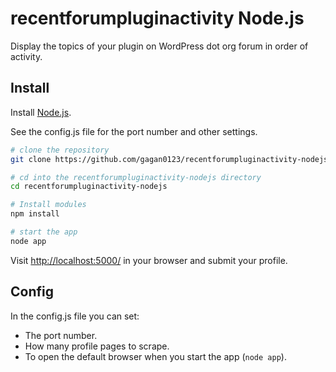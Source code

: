 # recentforumpluginactivity Node.js #

Display the topics of your plugin on WordPress dot org forum in order of activity. 

## Install ##

Install [Node.js](http://nodejs.org/).

See the config.js file for the port number and other settings.

```bash
# clone the repository
git clone https://github.com/gagan0123/recentforumpluginactivity-nodejs.git

# cd into the recentforumpluginactivity-nodejs directory
cd recentforumpluginactivity-nodejs

# Install modules
npm install

# start the app
node app
```

Visit [http://localhost:5000/](http://localhost:5000/) in your browser and submit your profile.

## Config ##

In the config.js file you can set:
* The port number.
* How many profile pages to scrape.
* To open the default browser when you start the app (`node app`).